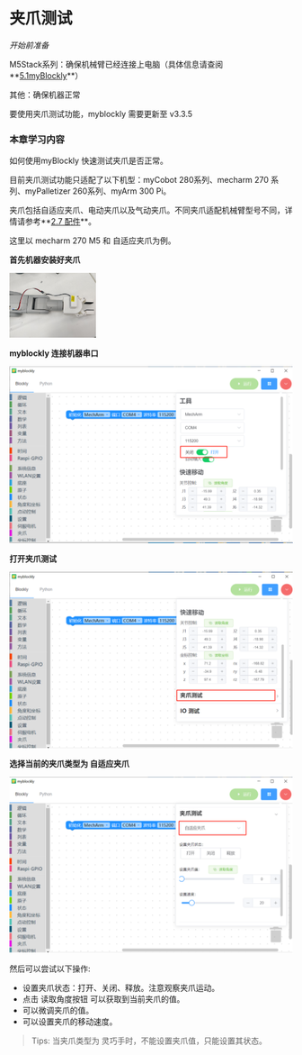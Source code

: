 # 夹爪测试

<i>开始前准备</i>

M5Stack系列：确保机械臂已经连接上电脑（具体信息请查阅**[5.1myBlockly](https://docs.elephantrobotics.com/docs/gitbook/5-ProgramingApplication-myblockly-uiflow-mind/5.1-myblockly/)**）

其他：确保机器正常

要使用夹爪测试功能，myblockly 需要更新至 v3.3.5



### 本章学习内容

如何使用myBlockly 快速测试夹爪是否正常。

目前夹爪测试功能只适配了以下机型：myCobot 280系列、mecharm 270 系列、myPalletizer 260系列、myArm 300 Pi。

夹爪包括自适应夹爪、电动夹爪以及气动夹爪。不同夹爪适配机械臂型号不同，详情请参考**[2.7 配件](https://docs.elephantrobotics.com/docs/gitbook/2-serialproduct/2.7-accessories/2.7-accessories.html)**。

这里以 mecharm 270 M5 和 自适应夹爪为例。



**首先机器安装好夹爪**

<img src="../../../../resources\3-FunctionsAndApplications\6.developmentGuide\myBlocklyAndUlFlow\myblocklyTutorials\jawtest/connect_gripper.jpg" style="zoom: 15%;" />



**myblockly 连接机器串口** 

<img src="../../../../resources\3-FunctionsAndApplications\6.developmentGuide\myBlocklyAndUlFlow\myblocklyTutorials\jawtest/connect.png" style="zoom: 80%;" />



**打开夹爪测试**

<img src="../../../../resources\3-FunctionsAndApplications\6.developmentGuide\myBlocklyAndUlFlow\myblocklyTutorials\jawtest/open_girpper_test.png" style="zoom: 80%;" />





**选择当前的夹爪类型为 自适应夹爪**

<img src="../../../../resources\3-FunctionsAndApplications\6.developmentGuide\myBlocklyAndUlFlow\myblocklyTutorials\jawtest/gripper_type.png" style="zoom: 80%;" />



然后可以尝试以下操作:

- 设置夹爪状态：打开、关闭、释放。注意观察夹爪运动。
- 点击 读取角度按钮 可以获取到当前夹爪的值。
- 可以微调夹爪的值。
- 可以设置夹爪的移动速度。



> Tips:  当夹爪类型为 灵巧手时，不能设置夹爪值，只能设置其状态。











